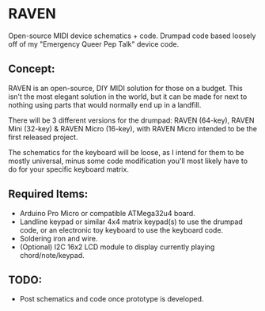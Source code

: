 # RAVEN
Open-source MIDI device schematics + code. Drumpad code based loosely off of my "Emergency Queer Pep Talk" device code.

## Concept:
RAVEN is an open-source, DIY MIDI solution for those on a budget. This isn't the most elegant solution in the world, but it can be made for next to nothing using parts that would normally end up in a landfill.

There will be 3 different versions for the drumpad: RAVEN (64-key), RAVEN Mini (32-key) & RAVEN Micro (16-key), with RAVEN Micro intended to be the first released project.

The schematics for the keyboard will be loose, as I intend for them to be mostly universal, minus some code modification you'll most likely have to do for your specific keyboard matrix.

## Required Items:
- Arduino Pro Micro or compatible ATMega32u4 board.
- Landline keypad or similar 4x4 matrix keypad(s) to use the drumpad code, or an electronic toy keyboard to use the keyboard code.
- Soldering iron and wire.
- (Optional) I2C 16x2 LCD module to display currently playing chord/note/keypad.

## TODO:
- Post schematics and code once prototype is developed.

